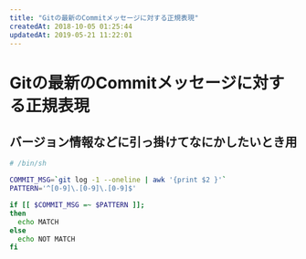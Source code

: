 ```yaml
---
title: "Gitの最新のCommitメッセージに対する正規表現"
createdAt: 2018-10-05 01:25:44
updatedAt: 2019-05-21 11:22:01
---
```


# Gitの最新のCommitメッセージに対する正規表現

## バージョン情報などに引っ掛けてなにかしたいとき用

```sh
# /bin/sh

COMMIT_MSG=`git log -1 --oneline | awk '{print $2 }'`
PATTERN='^[0-9]\.[0-9]\.[0-9]$'

if [[ $COMMIT_MSG =~ $PATTERN ]];
then
  echo MATCH
else
  echo NOT MATCH
fi
```

